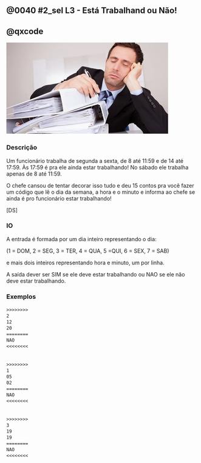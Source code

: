 ## @0040 #2_sel L3 - Está Trabalhand ou Não!
## @qxcode

![Funcionário preguiçoso](capa.jpg)

### Descrição
Um funcionário trabalha de segunda a sexta, de 8 até 11:59 e de
14 até 17:59. Às 17:59 é pra ele ainda estar trabalhando!
No sábado ele trabalha apenas de 8 até 11:59.

O chefe cansou de tentar decorar isso tudo e deu 15 contos pra você
fazer um código que lê o dia da semana, a hora e o minuto e informa ao chefe se ainda é pro funcionário estar trabalhando!

[DS]

### IO
A entrada é formada por um dia inteiro representando o dia:

(1 = DOM, 2 = SEG, 3 = TER, 4 = QUA, 5 =QUI, 6 = SEX, 7 = SAB)

e mais dois inteiros representando hora e minuto, um por linha.

A saída dever ser SIM se ele deve estar trabalhando ou NAO se ele não deve estar trabalhando.

### Exemplos

```
>>>>>>>>
2
12
20
========
NAO
<<<<<<<<


>>>>>>>>
1
05
02
========
NAO
<<<<<<<<


>>>>>>>>
3
19
19
========
NAO
<<<<<<<<
```

<!---

>>>>>>>>
2
11 
20
========
SIM
<<<<<<<<


>>>>>>>>
1
05 
02
========
NAO
<<<<<<<<


>>>>>>>>
3
19 
19
========
NAO
<<<<<<<<


>>>>>>>>
6
15
19
========
SIM
<<<<<<<<


>>>>>>>>
4
12
00
========
NAO
<<<<<<<<


>>>>>>>>
5
11
59
========
SIM
<<<<<<<<


>>>>>>>>
5
14
00
========
SIM
<<<<<<<<


>>>>>>>>
5
08
00
========
SIM
<<<<<<<<


>>>>>>>>
7
08
00
========
SIM
<<<<<<<<


>>>>>>>>
7
16
00
========
NAO
<<<<<<<<

--->